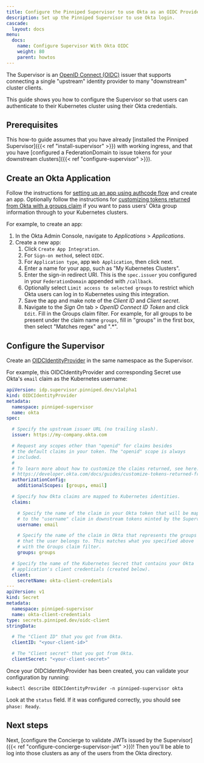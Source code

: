 ```yaml
---
title: Configure the Pinniped Supervisor to use Okta as an OIDC Provider
description: Set up the Pinniped Supervisor to use Okta login.
cascade:
  layout: docs
menu:
  docs:
    name: Configure Supervisor With Okta OIDC
    weight: 80
    parent: howtos
---
```

The Supervisor is an [OpenID Connect (OIDC)](https://openid.net/connect/) issuer that supports connecting a single
"upstream" identity provider to many "downstream" cluster clients.

This guide shows you how to configure the Supervisor so that users can authenticate to their Kubernetes
cluster using their Okta credentials.

## Prerequisites

This how-to guide assumes that you have already [installed the Pinniped Supervisor]({{< ref "install-supervisor" >}}) with working ingress,
and that you have [configured a FederationDomain to issue tokens for your downstream clusters]({{< ref "configure-supervisor" >}}).

## Create an Okta Application

Follow the instructions for [setting up an app using authcode flow](https://developer.okta.com/docs/guides/implement-auth-code/setup-app/) and create an app.
Optionally follow the instructions for [customizing tokens returned from Okta with a groups claim](https://developer.okta.com/docs/guides/customize-tokens-groups-claim/overview/) 
if you want to pass users' Okta group information through to your Kubernetes clusters.

For example, to create an app:

1. In the Okta Admin Console, navigate to _Applications_ > _Applications_.
1. Create a new app:
   1. Click `Create App Integration`.
   1. For `Sign-on method`, select `OIDC`.
   1. For `Application type`, app `Web Application`, then click next.
   1. Enter a name for your app, such as "My Kubernetes Clusters".
   1. Enter the sign-in redirect URI. This is the `spec.issuer` you configured in your `FederationDomain` appended with `/callback`.
   1. Optionally select `Limit access to selected groups` to restrict which Okta users can log in to Kubernetes using this integration.
   1. Save the app and make note of the _Client ID_ and _Client secret_.
   1. Navigate to the _Sign On_ tab > _OpenID Connect ID Token_ and click `Edit`. Fill in the Groups claim filter.
      For example, for all groups to be present under the claim name `groups`, fill in "groups" in the first box, then select "Matches regex" and ".*".

## Configure the Supervisor

Create an [OIDCIdentityProvider](https://github.com/vmware-tanzu/pinniped/blob/main/generated/1.20/README.adoc#oidcidentityprovider) in the same namespace as the Supervisor.

For example, this OIDCIdentityProvider and corresponding Secret use Okta's `email` claim as the Kubernetes username:

```yaml
apiVersion: idp.supervisor.pinniped.dev/v1alpha1
kind: OIDCIdentityProvider
metadata:
  namespace: pinniped-supervisor
  name: okta
spec:

  # Specify the upstream issuer URL (no trailing slash).
  issuer: https://my-company.okta.com

  # Request any scopes other than "openid" for claims besides
  # the default claims in your token. The "openid" scope is always
  # included.
  #
  # To learn more about how to customize the claims returned, see here:
  # https://developer.okta.com/docs/guides/customize-tokens-returned-from-okta/overview/
  authorizationConfig:
    additionalScopes: [groups, email]

  # Specify how Okta claims are mapped to Kubernetes identities.
  claims:

    # Specify the name of the claim in your Okta token that will be mapped
    # to the "username" claim in downstream tokens minted by the Supervisor.
    username: email

    # Specify the name of the claim in Okta that represents the groups
    # that the user belongs to. This matches what you specified above
    # with the Groups claim filter.
    groups: groups

  # Specify the name of the Kubernetes Secret that contains your Okta
  # application's client credentials (created below).
  client:
    secretName: okta-client-credentials
---
apiVersion: v1
kind: Secret
metadata:
  namespace: pinniped-supervisor
  name: okta-client-credentials
type: secrets.pinniped.dev/oidc-client
stringData:

  # The "Client ID" that you got from Okta.
  clientID: "<your-client-id>"

  # The "Client secret" that you got from Okta.
  clientSecret: "<your-client-secret>"
```

Once your OIDCIdentityProvider has been created, you can validate your configuration by running:

```shell
kubectl describe OIDCIdentityProvider -n pinniped-supervisor okta
```

Look at the `status` field. If it was configured correctly, you should see `phase: Ready`.

## Next steps

Next, [configure the Concierge to validate JWTs issued by the Supervisor]({{< ref "configure-concierge-supervisor-jwt" >}})!
Then you'll be able to log into those clusters as any of the users from the Okta directory.
